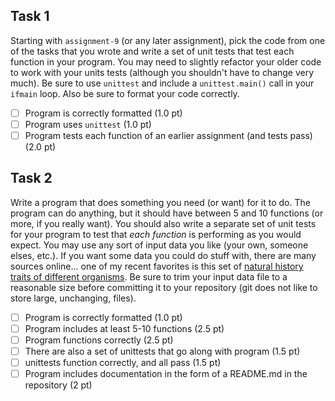 ## Task 1

Starting with `assignment-9` (or any later assignment), pick the code from one of the tasks that you wrote and write a set of unit tests that test each function in your program.  You may need to slightly refactor your older code to work with your units tests (although you shouldn't have to change very much).  Be sure to use `unittest` and include a `unittest.main()` call in your `ifmain` loop.  Also be sure to format your code correctly.

- [ ] Program is correctly formatted (1.0 pt)
- [ ] Program uses `unittest` (1.0 pt)
- [ ] Program tests each function of an earlier assignment (and tests pass) (2.0 pt)

## Task 2

Write a program that does something you need (or want) for it to do.  The program can do anything, but it should have between 5 and 10 functions (or more, if you really want).  You should also write a separate set of unit tests for your program to test that *each function* is performing as you would expect.  You may use any sort of input data you like (your own, someone elses, etc.).  If you want some data you could do stuff with, there are many sources online... one of my recent favorites is this set of [natural history traits of different organisms](http://esapubs.org/archive/ecol/E096/269/#data).  Be sure to trim your input data file to a reasonable size before committing it to your repository (git does not like to store large, unchanging, files).

- [ ] Program is correctly formatted (1.0 pt)
- [ ] Program includes at least 5-10 functions (2.5 pt)
- [ ] Program functions correctly (2.5 pt)
- [ ] There are also a set of unittests that go along with program (1.5 pt)
- [ ] unittests function correctly, and all pass (1.5 pt)
- [ ] Program includes documentation in the form of a README.md in the repository (2 pt)
